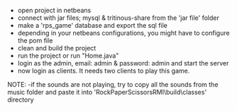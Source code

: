 - open project in netbeans
- connect with jar files; mysql & tritinous-share from the 'jar file' folder
- make a 'rps_game' database and export the sql file
- depending in your netbeans configurations, you might have to configure the pom file
- clean and build the project
- run the project or run "Home.java"
- login as the admin, email: admin & password: admin and start the server
- now login as clients. It needs two clients to play this game.

NOTE:
-if the sounds are not playing, try to copy all the sounds from the music folder and paste it into 'RockPaperScissorsRMI\build\classes' directory
